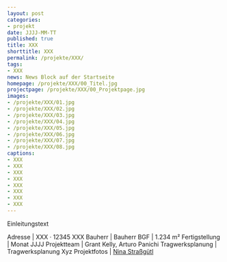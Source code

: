 ```yaml
---
layout: post
categories:
- projekt
date: JJJJ-MM-TT
published: true
title: XXX
shorttitle: XXX
permalink: /projekte/XXX/
tags: 
- XXX
news: News Block auf der Startseite
homepage: /projekte/XXX/00_Titel.jpg
projectpage: /projekte/XXX/00_Projektpage.jpg
images:
- /projekte/XXX/01.jpg
- /projekte/XXX/02.jpg
- /projekte/XXX/03.jpg
- /projekte/XXX/04.jpg
- /projekte/XXX/05.jpg
- /projekte/XXX/06.jpg
- /projekte/XXX/07.jpg
- /projekte/XXX/08.jpg
captions:
- XXX
- XXX
- XXX
- XXX
- XXX
- XXX
- XXX
- XXX
---
```

Einleitungstext

Adresse				|	XXX · 12345 XXX
Bauherr				|	Bauherr
BGF					|	1.234 m²
Fertigstellung		|	Monat JJJJ
Projektteam			|	Grant Kelly, Arturo Panichi
Tragwerksplanung	|	Tragwerksplanung Xyz
Projektfotos		|	[Nina Straßgütl](http://www.ninastrg.de/)